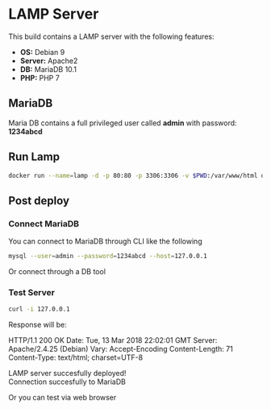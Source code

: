 # LAMP Server
This build contains a LAMP server with the following features:
- __OS:__ Debian 9
- __Server:__ Apache2
- __DB:__ MariaDB 10.1
- __PHP:__ PHP 7

## MariaDB
Maria DB contains a full privileged user called **admin** with password: **1234abcd**

## Run Lamp
```bash
docker run --name=lamp -d -p 80:80 -p 3306:3306 -v $PWD:/var/www/html danesc87/lamp
```

## Post deploy
### Connect MariaDB
You can connect to MariaDB through CLI like the following
```bash
mysql --user=admin --password=1234abcd --host=127.0.0.1
```
Or connect through a DB tool

### Test Server
```bash
curl -i 127.0.0.1
```
Response will be:

HTTP/1.1 200 OK
Date: Tue, 13 Mar 2018 22:02:01 GMT
Server: Apache/2.4.25 (Debian)
Vary: Accept-Encoding
Content-Length: 71
Content-Type: text/html; charset=UTF-8

LAMP server succesfully deployed!<br/>Connection succesfully to MariaDB

Or you can test via web browser
